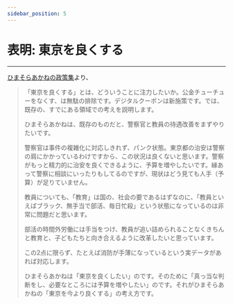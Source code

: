 ```yaml
---
sidebar_position: 5
---
```


# 表明: 東京を良くする
---------------------------------------

[ひまそらあかねの政策集](https://note.com/hima_kuuhaku/n/n00a0ba9943d1)より、

> 「東京を良くする」とは、どういうことに注力したいか。公金チューチューをなくす、は無駄の排除です。デジタルクーポンは新施策です。では、既存の、すでにある領域での考えを説明します。
> 
> ひまそらあかねは、既存のものだと、警察官と教員の待遇改善をまずやりたいです。
> 
> 警察官は事件の複雑化に対応しきれず、パンク状態。東京都の治安は警察の肩にかかっているわけですから、この状況は良くないと思います。警察がもっと精力的に治安を良くできるように、予算を増やしたいです。縁あって警察に相談にいったりもしてるのですが、現状はどう見ても人手（予算）が足りていません。
> 
> 教員についても、「教育」は国の、社会の要であるはずなのに、「教員といえばブラック、無手当で部活、毎日忙殺」という状態になっているのは非常に問題だと思います。
> 
> 部活の時間外労働には手当をつけ、教員が追い詰められることなくきちんと教育と、子どもたちと向き合えるように改革したいと思っています。
> 
> この2点に限らず、たとえば消防が手薄になっているという実データがあれば対応します。
> 
> ひまそらあかねは「東京を良くしたい」のです。そのために「真っ当な判断をし、必要なところには予算を増やしたい」のです。それがひまそらあかねの「東京を今より良くする」の考え方です。